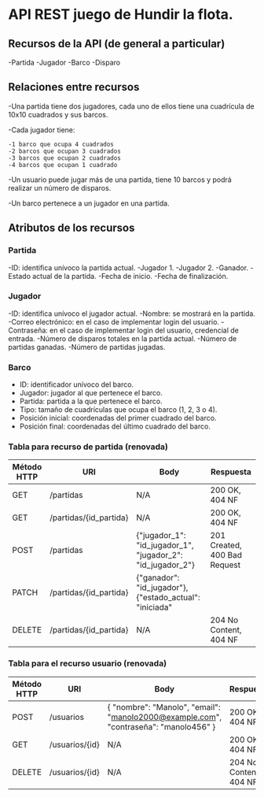 # API REST juego de Hundir la flota. 


## Recursos de la API (de general a particular)

-Partida
-Jugador
-Barco
-Disparo

## Relaciones entre recursos


-Una partida tiene dos jugadores, cada uno de ellos tiene una cuadrícula de 10x10 cuadrados y sus barcos.

-Cada jugador tiene: 

    -1 barco que ocupa 4 cuadrados
    -2 barcos que ocupan 3 cuadrados
    -3 barcos que ocupan 2 cuadrados
    -4 barcos que ocupan 1 cuadrado


-Un usuario puede jugar más de una partida, tiene 10 barcos y podrá realizar un número de disparos. 

-Un barco pertenece a un jugador en una partida. 


## Atributos de los recursos 

### Partida

-ID: identifica unívoco la partida actual. 
-Jugador 1.
-Jugador 2. 
-Ganador. 
-Estado actual de la partida. 
-Fecha de inicio. 
-Fecha de finalización. 


### Jugador 

-ID: identifica unívoco el jugador actual. 
-Nombre: se mostrará en la partida. 
-Correo electrónico: en el caso de implementar login del usuario. 
-Contraseña: en el caso de implementar login del usuario, credencial de entrada. 
-Número de disparos totales en la partida actual. 
-Número de partidas ganadas. 
-Número de partidas jugadas. 

### Barco 

- ID: identificador unívoco del barco.
- Jugador: jugador al que pertenece el barco.
- Partida: partida a la que pertenece el barco.
- Tipo: tamaño de cuadrículas que ocupa el barco (1, 2, 3 o 4).
- Posición inicial: coordenadas del primer cuadrado del barco.
- Posición final: coordenadas del último cuadrado del barco.

### Tabla para recurso de partida (renovada)

| Método HTTP  | URI | Body | Respuesta |
| ------------- | ------------- | ------------- | ------------- |
| GET	| /partidas	| N/A	| 200 OK, 404 NF
| GET	| /partidas/{id_partida}	| N/A	| 200 OK, 404 NF
| POST	|/partidas	|{"jugador_1": "id_jugador_1", "jugador_2": "id_jugador_2"}	|201 Created, 400 Bad Request
| PATCH	| /partidas/{id_partida}|	{"ganador": "id_jugador"}, {"estado_actual": "iniciada" || "finalizada"}	|200 OK, 404 NF
| DELETE	| /partidas/{id_partida} |	N/A	| 204 No Content, 404 NF






### Tabla para el recurso usuario (renovada)

| Método HTTP  | URI | Body | Respuesta |
| ------------- | ------------- | ------------- | ------------- |
| POST	| /usuarios	| { "nombre": "Manolo", "email": "manolo2000@example.com", "contraseña": "manolo456" }	| 200 OK,  404 NF
| GET	| /usuarios/{id}	| N/A	| 200 OK, 404 NF
| DELETE	|/usuarios/{id}	| N/A	|204 No Content, 404 NF


